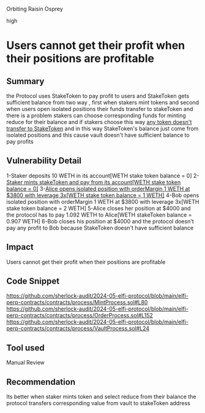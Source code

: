 Orbiting Raisin Osprey

high

# Users cannot get their profit when their positions are profitable

## Summary
the Protocol uses StakeToken to pay profit to users and StakeToken gets sufficient balance from two way , first when stakers mint tokens and second when users open isolated positions their funds transfer to stakeToken and there is a problem stakers can choose corresponding funds for minting reduce for their balance and if stakers choose this way [any token doesn't transfer to StakeToken](https://github.com/sherlock-audit/2024-05-elfi-protocol/blob/main/elfi-perp-contracts/contracts/process/MintProcess.sol#L80) and in this way StakeToken's balance just come from isolated positions and this cause vault doesn't have sufficient balance to pay profits
## Vulnerability Detail
1-Staker deposits 10 WETH in its account[WETH stake token balance = 0]
2-[Staker mints stakeToken and pay from its account[WETH stake token balance = 0]](https://github.com/sherlock-audit/2024-05-elfi-protocol/blob/main/elfi-perp-contracts/contracts/process/MintProcess.sol#L80)
3-[Alice opens isolated position with orderMargin 1 WETH at $3800 with leverage 3x[WETH stake token balance = 1 WETH]](https://github.com/sherlock-audit/2024-05-elfi-protocol/blob/main/elfi-perp-contracts/contracts/process/OrderProcess.sol#L152)
4-Bob opens isolated position with orderMargin 1 WETH at $3800 with leverage 3x[WETH stake token balance = 2 WETH]
5-Alice closes her position at $4000 and the protocol has to pay 1.092 WETH to Alice[WETH stakeToken balance = 0.907 WETH]
6-Bob closes his position at $4000 and the protocol doesn't pay any profit to Bob because StakeToken doesn't have sufficient balance


## Impact
Users cannot get their profit when their positions are profitable

## Code Snippet
https://github.com/sherlock-audit/2024-05-elfi-protocol/blob/main/elfi-perp-contracts/contracts/process/MintProcess.sol#L80
https://github.com/sherlock-audit/2024-05-elfi-protocol/blob/main/elfi-perp-contracts/contracts/process/OrderProcess.sol#L152
https://github.com/sherlock-audit/2024-05-elfi-protocol/blob/main/elfi-perp-contracts/contracts/process/VaultProcess.sol#L24

## Tool used

Manual Review

## Recommendation
Its better when staker mints token and select reduce from their balance the protocol transfers corresponding value from vault to stakeToken address
